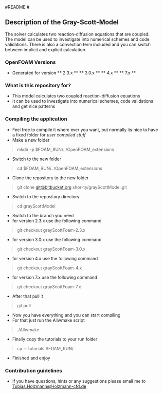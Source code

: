 #README #

## Description of the Gray-Scott-Model

The solver calculates two reaction-diffusion equations that are coupled. The model can be used to investigate into numerical schemes and code validations. There is also a convection term included and you can switch between implicit and explicit calculation.

### OpenFOAM Versions ###
* Generated for version
** 2.3.x **
** 3.0.x **
** 4.x **
** 7.x **

### What is this repository for? ###
* This model calculates two coupled reaction-diffusion equations
* It can be used to investigate into numerical schemes, code validations and get nice patterns


### Compiling the application ###
* Feel free to compile it where ever you want, but normally its nice to have a fixed folder for _user compiled stuff_
* Make a new folder
> mkdir -p $FOAM_RUN/../OpenFOAM_extensions
* Switch to the new folder
> cd $FOAM_RUN/../OpenFOAM_extensions
* Clone the repository to the new folder
> git clone git@bitbucket.org:shor-ty/grayScottModel.git
* Switch to the repository directory
> cd grayScottModel
* Switch to the branch you need
* for version 2.3.x use the following command
> git checkout grayScottFoam-2.3.x
* for version 3.0.x use the following command
> git checkout grayScottFoam-3.0.x
* for version 4.x use the following command
> git checkout grayScottFoam-4.x
* for version 7.x use the following command
> git checkout grayScottFoam-7.x
* After that pull it
> git pull
* Now you have everything and you can start compiling
* For that just run the Allwmake script
> ./Allwmake
* Finally copy the tutorials to your run folder
> cp -r tutorials $FOAM_RUN/
* Finished and enjoy

### Contribution guidelines ###
* If you have questions, hints or any suggestions please email me to Tobias.Holzmann@Holzmann-cfd.de

